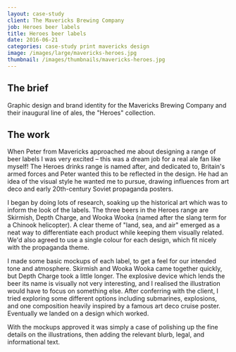 ```yaml
---
layout: case-study
client: The Mavericks Brewing Company
job: Heroes beer labels
title: Heroes beer labels
date: 2016-06-21
categories: case-study print mavericks design
image: /images/large/mavericks-heroes.jpg
thumbnail: /images/thumbnails/mavericks-heroes.jpg
---
```

## The brief
Graphic design and brand identity for the Mavericks Brewing Company and their inaugural line of ales, the "Heroes" collection.

## The work
When Peter from Mavericks approached me about designing a range of beer labels I was very excited – this was a dream job for a real ale fan like myself! The Heroes drinks range is named after, and dedicated to, Britain's armed forces and Peter wanted this to be reflected in the design. He had an idea of the visual style he wanted me to pursue, drawing influences from art deco and early 20th-century Soviet propaganda posters.

I began by doing lots of research, soaking up the historical art which was to inform the look of the labels. The three beers in the Heroes range are Skirmish, Depth Charge, and Wooka Wooka (named after the slang term for a Chinook helicopter). A clear theme of "land, sea, and air" emerged as a neat way to differentiate each product while keeping them visually related. We'd also agreed to use a single colour for each design, which fit nicely with the propaganda theme.

I made some basic mockups of each label, to get a feel for our intended tone and atmosphere. Skirmish and Wooka Wooka came together quickly, but Depth Charge took a little longer. The explosive device which lends the beer its name is visually not very interesting, and I realised the illustration would have to focus on something else. After conferring with the client, I tried exploring some different options including submarines, explosions, and one composition heavily inspired by a famous art deco cruise poster. Eventually we landed on a design which worked.

With the mockups approved it was simply a case of polishing up the fine details on the illustrations, then adding the relevant blurb, legal, and informational text. 